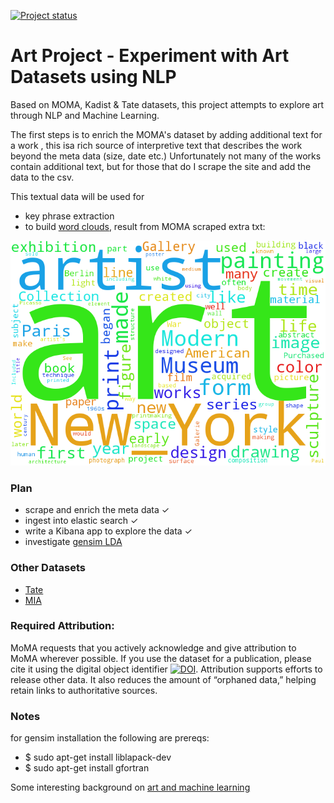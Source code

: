 [![Project status](https://img.shields.io/badge/Project%20Status-Active-brightgreen.svg)](#status)
# Art Project - Experiment with Art Datasets using NLP

Based on MOMA, Kadist & Tate datasets, this project attempts to explore art through NLP and Machine Learning. 

The first steps is to enrich the MOMA's dataset by adding additional text for a work , this isa rich source
of interpretive text that describes the work beyond the meta data (size, date etc.) Unfortunately not many
of the works contain additional text, but for those that do I scrape the site and add the data to the csv.

This textual data will be used for 

- key phrase extraction 
- to build [word clouds](https://github.com/amueller/word_cloud), result from MOMA scraped extra txt: 
 
![example word cloud](/moma-cloud.png)


### Plan

- scrape and enrich the meta data ✓
- ingest into elastic search ✓
- write a Kibana app to explore the data ✓
- investigate [gensim LDA](http://sujitpal.blogspot.com/2014/08/topic-modeling-with-gensim-over-past.html)

### Other Datasets

- [Tate](https://github.com/tategallery/collection)
- [MIA](https://github.com/artsmia/collection)

### Required Attribution:

MoMA requests that you actively acknowledge and give attribution to MoMA wherever possible. If you use the dataset for a publication, please cite it using the digital object identifier [![DOI](https://zenodo.org/badge/15218/MuseumofModernArt/collection.svg)](https://zenodo.org/badge/latestdoi/15218/MuseumofModernArt/collection). Attribution supports efforts to release other data. It also reduces the amount of “orphaned data,” helping retain links to authoritative sources.

### Notes
for gensim installation the following are prereqs:

- $ sudo apt-get install liblapack-dev
- $ sudo apt-get install gfortran

Some interesting background on [art and machine learning](https://medium.com/the-physics-arxiv-blog/when-a-machine-learning-algorithm-studied-fine-art-paintings-it-saw-things-art-historians-had-never-b8e4e7bf7d3e)
